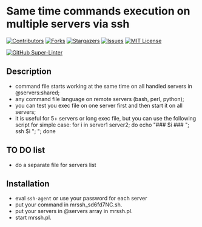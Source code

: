 Same time commands execution on multiple servers via ssh
==================

[![Contributors][contributors-shield]][contributors-url]
[![Forks][forks-shield]][forks-url]
[![Stargazers][stars-shield]][stars-url]
[![Issues][issues-shield]][issues-url]
[![MIT License][license-shield]][license-url]

[![GitHub Super-Linter][linter-shield]][linter-url]

Description
-----------------
- command file starts working at the same time on all handled servers in @servers:shared;
- any command file language on remote servers (bash, perl, python);
- you can test you exec file on one server first and then start it on all servers;
- it is useful for 5+ servers or long exec file, but you can use the following script for simple case: for i in server1 server2; do echo "### $i ### "; ssh $i "<command1>; <command2>"; done

TO DO list
------

- do a separate file for servers list

Installation
----------------
- eval `ssh-agent` or use your password for each server
- put your command in mrssh_sd6fd7NC.sh.
- put your servers in @servers array in mrssh.pl.
- start mrssh.pl.

<!-- MARKDOWN LINKS & IMAGES -->
<!-- https://www.markdownguide.org/basic-syntax/#reference-style-links -->
[contributors-shield]: https://img.shields.io/github/contributors/skindud/linux_cmdexec.svg?style=for-the-badge
[contributors-url]: https://github.com/skindud/linux_cmdexec/graphs/contributors
[forks-shield]: https://img.shields.io/github/forks/skindud/linux_cmdexec.svg?style=for-the-badge
[forks-url]: https://github.com/skindud/linux_cmdexec/network/members
[stars-shield]: https://img.shields.io/github/stars/skindud/linux_cmdexec.svg?style=for-the-badge
[stars-url]: https://github.com/skindud/linux_cmdexec/stargazers
[issues-shield]: https://img.shields.io/github/issues/skindud/linux_cmdexec.svg?style=for-the-badge
[issues-url]: https://github.com/skindud/linux_cmdexec/issues
[license-shield]: https://img.shields.io/github/license/skindud/linux_cmdexec.svg?style=for-the-badge
[license-url]: https://github.com/skindud/linux_cmdexec/blob/master/LICENSE.txt

[linter-shield]: https://github.com/skindud/linux_cmdexec/workflows/Lint%20Code%20Base/badge.svg
[linter-url]: https://github.com/skindud/linux_cmdexec/actions
